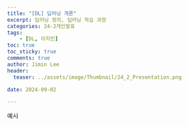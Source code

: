 ```yaml
---
title: "[DL] 딥러닝 개론"
excerpt: 딥러닝 정의, 딥러닝 학습 과정
categories: 24-2개인발표
tags: 
    - [DL, 이지민]
toc: true
toc_sticky: true
comments: true
author: Jimin Lee
header:
  teaser: ../assets/image/Thumbnail/24_2_Presentation.png

date: 2024-09-02

---
```


예시